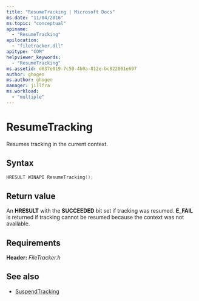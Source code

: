 ```yaml
---
title: "ResumeTracking | Microsoft Docs"
ms.date: "11/04/2016"
ms.topic: "conceptual"
apiname:
  - "ResumeTracking"
apilocation:
  - "filetracker.dll"
apitype: "COM"
helpviewer_keywords:
  - "ResumeTracking"
ms.assetid: d637e019-7c50-4b0a-812e-bc822001e697
author: ghogen
ms.author: ghogen
manager: jillfra
ms.workload:
  - "multiple"
---
```

# ResumeTracking
Resumes tracking in the current context.

## Syntax

```cpp
HRESULT WINAPI ResumeTracking();
```

## Return value
 An **HRESULT** with the **SUCCEEDED** bit set if tracking was resumed. **E_FAIL** is returned if tracking cannot be resumed because the context was not available.

## Requirements
 **Header:** *FileTracker.h*

## See also
- [SuspendTracking](../msbuild/suspendtracking.md)